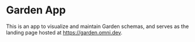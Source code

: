 # Garden App

This is an app to visualize and maintain Garden schemas, and serves as the landing page hosted at https://garden.omni.dev.
